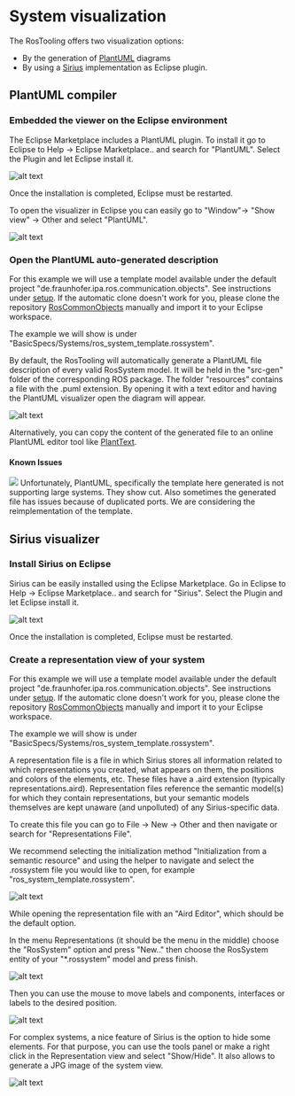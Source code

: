 # System visualization
The RosTooling offers two visualization options:
* By the generation of [PlantUML](https://plantuml.com/) diagrams
* By using a [Sirius](https://eclipse.dev/sirius/) implementation as Eclipse plugin.

## PlantUML compiler

### Embedded the viewer on the Eclipse environment

The Eclipse Marketplace includes a PlantUML plugin. To install it go to Eclipse to Help -> Eclipse Marketplace..  and search for "PlantUML". Select the Plugin and let Eclipse install it.

![alt text](images/PlantUMLInstaller.gif)

Once the installation is completed, Eclipse must be restarted.

To open the visualizer in Eclipse you can easily go to "Window"->  "Show view" -> Other and select "PlantUML".

![alt text](images/PlantUMLView.gif)


### Open the PlantUML auto-generated description

For this example we will use a template model available under the default project "de.fraunhofer.ipa.ros.communication.objects". See instructions under [setup](Environment_setup.md). If the automatic clone doesn't work for you, please clone the repository [RosCommonObjects](https://github.com/ipa320/RosCommonObjects) manually and import it to your Eclipse workspace.

The example we will show is under "BasicSpecs/Systems/ros_system_template.rossystem".

By default, the RosTooling will automatically generate a PlantUML file description of every valid RosSystem model. It will be held in the "src-gen" folder of the corresponding ROS package. The folder "resources" contains a file with the .puml extension. By opening it with a text editor and having the PlantUML visualizer open the diagram will appear.

![alt text](images/PlantUMLViewSystemExample.png)


Alternatively, you can copy the content of the generated file to an online PlantUML editor tool like [PlantText](https://www.planttext.com/).

#### Known Issues 
![](images/Attention.png) Unfortunately, PlantUML, specifically the template here generated is not supporting large systems. They show cut. Also sometimes the generated file has issues because of duplicated ports. We are considering the reimplementation of the template.

## Sirius visualizer

### Install Sirius on Eclipse

Sirius can be easily installed using the Eclipse Marketplace. Go in Eclipse to Help -> Eclipse Marketplace..  and search for "Sirius". Select the Plugin and let Eclipse install it.

![alt text](images/SiriusInstaller.gif)

Once the installation is completed, Eclipse must be restarted.

### Create a representation view of your system

For this example we will use a template model available under the default project "de.fraunhofer.ipa.ros.communication.objects". See instructions under [setup](Environment_setup.md). If the automatic clone doesn't work for you, please clone the repository [RosCommonObjects](https://github.com/ipa320/RosCommonObjects) manually and import it to your Eclipse workspace.

The example we will show is under "BasicSpecs/Systems/ros_system_template.rossystem".

A representation file is a file in which Sirius stores all information related to which representations you created, what appears on them, the positions and colors of the elements, etc. These files have a .aird extension (typically representations.aird). Representation files reference the semantic model(s) for which they contain representations, but your semantic models themselves are kept unaware (and unpolluted) of any Sirius-specific data.

To create this file you can go to File -> New -> Other and then navigate or search for "Representations File".

We recommend selecting the initialization method "Initialization from a semantic resource" and using the helper to navigate and select the .rossystem file you would like to open, for example "ros_system_template.rossystem".

![alt text](images/SiriusCreateRepresentationFile.gif)

While opening the representation file with an "Aird Editor", which should be the default option.

In the menu Representations (it should be the menu in the middle) choose the "RosSystem" option and press "New.." then choose the RosSystem entity of your "*.rossystem" model and press finish.

![alt text](images/SiriusOpenSystemView.gif)

Then you can use the mouse to move labels and components, interfaces or labels to the desired position.

![alt text](images/SiriusView.png)

For complex systems, a nice feature of Sirius is the option to hide some elements. For that purpose, you can use the tools panel or make a right click in the Representation view and select "Show/Hide". It also allows to generate a JPG image of the system view.

![alt text](images/SiriusFeatures.gif)
